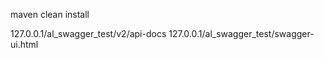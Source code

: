 maven clean install

127.0.0.1/al_swagger_test/v2/api-docs
127.0.0.1/al_swagger_test/swagger-ui.html
